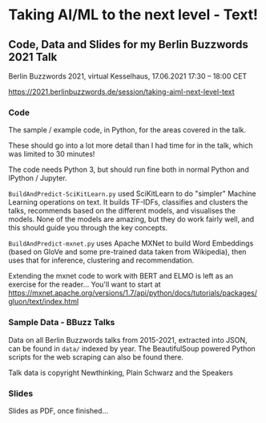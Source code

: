 # Taking AI/ML to the next level - Text!
## Code, Data and Slides for my Berlin Buzzwords 2021 Talk

Berlin Buzzwords 2021, virtual Kesselhaus, 17.06.2021 17:30 – 18:00 CET

https://2021.berlinbuzzwords.de/session/taking-aiml-next-level-text

### Code
The sample / example code, in Python, for the areas covered in the talk. 

These should go into a lot more detail than I had time for in the talk, 
which was limited to 30 minutes! 

The code needs Python 3, but should run fine both in normal Python
and IPython / Jupyter.

`BuildAndPredict-SciKitLearn.py` used SciKitLearn to do "simpler"
Machine Learning operations on text. It builds TF-IDFs, classifies and
clusters the talks, recommends based on the different models, and
visualises the models. None of the models are amazing, but they do
work fairly well, and this should guide you through the key concepts.

`BuildAndPredict-mxnet.py` uses Apache MXNet to build Word Embeddings
(based on GloVe and some pre-trained data taken from Wikipedia), then
uses that for inference, clustering and recommendation. 

Extending the mxnet code to work with BERT and ELMO is left as an 
exercise for the reader... You'll want to start at 
https://mxnet.apache.org/versions/1.7/api/python/docs/tutorials/packages/gluon/text/index.html

### Sample Data - BBuzz Talks
Data on all Berlin Buzzwords talks from 2015-2021, extracted into JSON, can
be found in `data/` indexed by year. The BeautifulSoup powered Python
scripts for the web scraping can also be found there.

Talk data is copyright Newthinking, Plain Schwarz and the Speakers

### Slides
Slides as PDF, once finished...
